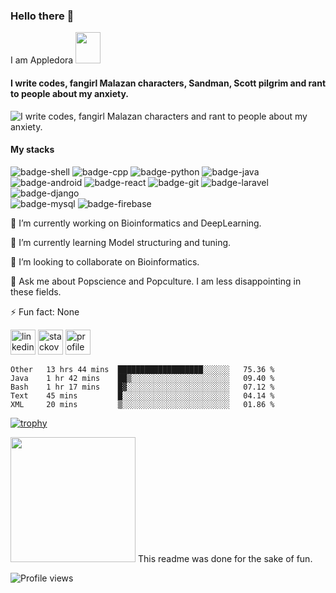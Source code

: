 ### Hello there 👋
I am Appledora <img src="https://64.media.tumblr.com/15e9d496bda7cf97e7fa9babc45417a1/248bc87be5b4f51b-38/s640x960/6d4adf9beab1c80c07048b7da5e8dedf874b23b1.gif" width="40" height="50" />

#### I write codes, fangirl Malazan characters, Sandman, Scott pilgrim and rant to people about my anxiety. 


![I write codes, fangirl Malazan characters and rant to people about my anxiety.](https://www.onlysp.com/wp-content/uploads/2015/05/scott_pilgrim_finest_hour_comic_book_cover_wallpaper_011.jpg)
<!--<p align="center<!--
  <a href="https://github.com/appledora" class="rich-diff-level-one">
    <img src="https://github-readme-stats.vercel.app/api?username=appledora&&show_icons=true&theme=tokyonight" alt="Appledora's Stats" >
  </a>
</p> -->

#### My stacks
![badge-shell](https://img.shields.io/badge/Language-Shell-cbaf87?style=for-the-badge&logo=gnu-bash&logoColor=white&labelColor=30475e)
![badge-cpp](https://img.shields.io/badge/language-c%2B%2B-cbaf87?style=for-the-badge&logo=c%2B%2B&logoColor=white&labelColor=30475e)
![badge-python](https://img.shields.io/badge/language-python-cbaf87?style=for-the-badge&logo=python&logoColor=white&labelColor=30475e)
![badge-java](https://img.shields.io/badge/language-java-cbaf87?style=for-the-badge&logo=java&logoColor=white&labelColor=30475e) <br/>
![badge-android](https://img.shields.io/badge/framework-android-cbaf87?style=for-the-badge&logo=android&logoColor=white&labelColor=30475e)
![badge-react](https://img.shields.io/badge/framework-react-cbaf87?style=for-the-badge&logo=react&logoColor=white&labelColor=30475e) 
![badge-git](https://img.shields.io/badge/framework-git-cbaf87?style=for-the-badge&logo=git&logoColor=white&labelColor=30475e) 
![badge-laravel](https://img.shields.io/badge/framework-laravel-cbaf87?style=for-the-badge&logo=laravel&logoColor=white&labelColor=30475e) 
![badge-django](https://img.shields.io/badge/framework-django-cbaf87?style=for-the-badge&logo=django&logoColor=white&labelColor=30475e) <br/>
![badge-mysql](https://img.shields.io/badge/database-mysql-cbaf87?style=for-the-badge&logo=mysql&logoColor=white&labelColor=30475e) 
![badge-firebase](https://img.shields.io/badge/database-firebase-cbaf87?style=for-the-badge&logo=firebase&logoColor=white&labelColor=30475e)

🔭 I’m currently working on Bioinformatics and DeepLearning.

🌱 I’m currently learning Model structuring and tuning.

👯 I’m looking to collaborate on Bioinformatics. 

💬 Ask me about Popscience and Popculture. I am less disappointing in these fields.

⚡ Fun fact: None 

 [<img src='https://cdn.jsdelivr.net/npm/simple-icons@3.0.1/icons/linkedin.svg' alt='linkedin' height='40'>](https://www.linkedin.com/in/nazia-tasnim-3b377a190/)  [<img src='https://cdn.jsdelivr.net/npm/simple-icons@3.0.1/icons/stackoverflow.svg' alt='stackoverflow' height='40'>](https://stackoverflow.com/users/https://stackoverflow.com/users/11551168/appledora) 
 [<img src='https://image.freepik.com/free-icon/pie-chart-outline_318-10654.jpg' alt='profile status' height='40'>](https://profile-summary-for-github.com/user/appledora) 


<!--START_SECTION:waka-->
```text
Other   13 hrs 44 mins  ███████████████████░░░░░░   75.36 % 
Java    1 hr 42 mins    ██▒░░░░░░░░░░░░░░░░░░░░░░   09.40 % 
Bash    1 hr 17 mins    █▓░░░░░░░░░░░░░░░░░░░░░░░   07.12 % 
Text    45 mins         █░░░░░░░░░░░░░░░░░░░░░░░░   04.14 % 
XML     20 mins         ▒░░░░░░░░░░░░░░░░░░░░░░░░   01.86 % 
```
<!--END_SECTION:waka-->


[![trophy](https://github-profile-trophy.vercel.app/?username=appledora&theme=gruvbox&title=Commit,Repositories,Followers)](https://github.com/ryo-ma/github-profile-trophy)
<!--- dracula base : #282a36 font : #ff79c6 -->
<img  height="200" src="https://github-readme-stats.vercel.app/api/top-langs/?username=appledora&layout=compact&hide=makefile,css&bg_color=211e1b&title_color=e7dec8&text_color=e7dec8&count_private=true&langs_count=5" />
This readme was done for the sake of fun.

![Profile views](https://gpvc.arturio.dev/appledora) 


